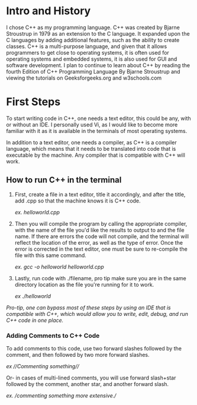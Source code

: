 # Intro and History
I chose C++ as my programming language. 
C++ was created by Bjarne Stroustrup in 1979 as an extension to the C language. It expanded upon the C languages by adding additional features, such as the ability to create classes. 
C++ is a multi-purpose language, and given that it allows programmers to get close to operating systems, it is often used for operating systems and embedded systems, it is also used for GUI and software development.
I plan to continue to learn about C++ by reading the fourth Edition of C++ Programming Language  By Bjarne Stroustrup and viewing the tutorials on Geeksforgeeks.org and w3schools.com

# First Steps

To start writing code in C++, one needs a text editor, this could be any, with or without an IDE. I personally used Vi, as I would like to become more familiar with it as it is available in the terminals of most operating systems. 

In addition to a text editor, one needs a compiler, as C++ is a compiler language, which means that it needs to be translated into code that is executable by the machine. Any compiler that is compatible with C++ will work.

## How to run C++ in the terminal

1. First, create a file in a text editor, title it accordingly, and after the title, add .cpp so that the machine knows it is C++ code.

    _ex. helloworld.cpp_

2. Then you will compile the program by calling the appropriate compiler, with the name of the file you'd like the results to output to and the file name. If there are errors the code will not compile, and the terminal will reflect the location of the error, as well as the type of error. Once the error is corrected in the text editor, one must be sure to re-compile the file with this same command. 

   _ex. gcc -o helloworld helloworld.cpp_

3. Lastly, run code with ./filename, pro tip make sure you are in the same directory location as the file you're running for it to work.

    _ex ./helloworld_
   
_Pro-tip, one can bypass most of these steps by using an IDE that is compatible with C++, which would allow you to write, edit, debug, and run C++ code in one place._

### Adding Comments to C++ Code 

To add comments to this code, use two forward slashes followed by the comment, and then followed by two more forward slashes. 

_ex //Commenting something//_

Or- in cases of multi-lined comments, you will use forward slash+star followed by the comment, another star, and another forward slash. 

_ex. /*commenting something more extensive.*/_
